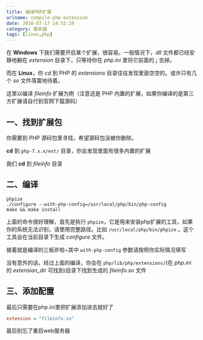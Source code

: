 ```yaml
---
title: 编译PHP扩展
urlname: compile-php-extension
date: 2018-07-17 14:52:19
category: 服务器
tags: [linux,php]
---
```

在 **Windows** 下我们需要开启某个扩展，很容易。一般情况下，*dll* 文件都已经安静地躺在 *extension* 目录下，只等待你在 *php.ini* 里将它前面的 **;** 去掉。

而在 **Linux**，你 *cd* 到 PHP 的 *extensions* 目录往往发现里面空空的。或许只有几个 *so* 文件落寞地待着。

这里以编译 *fileinfo* 扩展为例（注意这是 PHP 内置的扩展，如果你编译的是第三方扩展请自行到官网下载源码）

<!-- more -->

## 一、找到扩展包

你需要到 PHP 源码包里寻找，希望源码包没被你删除。

**cd** 到 `php-7.x.x/ext/` 目录，你会发现里面有很多内置的扩展

我们 **cd** 到 *fileinfo* 目录
## 二、编译
```
phpize
./configure --with-php-config=/usr/local/php/bin/php-config
make && make install
```
上面的命令很好理解，首先是执行 `phpize`，它是用来安装php扩展的工具，如果你的系统无法识别，请使用完整路径。比如 `/usr/local/php/bin/phpize` 。这个工具会在当前目录下生成 *configure* 文件。

接着就是编译的三板斧啦~其中 `with-php-config` 参数请按照你实际情况填写

没有意外的话，经过上面的编译，你会在 `php/lib/php/extensions/`(在 *php.ini* 的 *extension_dir* 可找到)目录下找到生成的 *fileinfo.so* 文件
## 三、添加配置
最后只需要在php.ini里把扩展添加进去就好了
```ini
extension = "fileinfo.so"
```
最后别忘了重启web服务器
